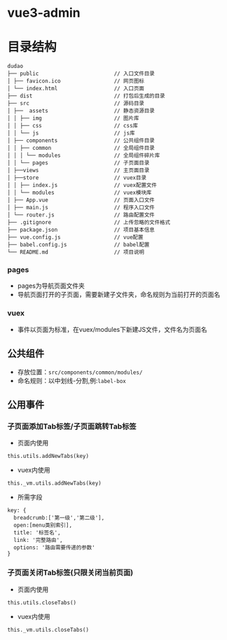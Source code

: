 # vue3-admin

# 目录结构
```
dudao
├── public                        // 入口文件目录
│ ├── favicon.ico                 // 网页图标
│ └── index.html                  // 入口页面
├── dist                          // 打包后生成的目录
├── src                           // 源码目录
│ ├──  assets                     // 静态资源目录
│ │ ├── img                       // 图片库
│ │ ├── css                       // css库
│ │ └── js                        // js库
│ ├── components                  // 公共组件目录
│ │ ├── common                    // 全局组件目录
│ │ │ └── modules                 // 全局组件碎片库
│ │ └── pages                     // 子页面目录
│ ├──views                        // 主页面目录
│ ├──store                        // vuex目录
│ │ ├── index.js                  // vuex配置文件
│ │ └── modules                   // vuex模块库
│ ├── App.vue                     // 页面入口文件
│ ├── main.js                     // 程序入口文件
│ └── router.js                   // 路由配置文件
├── .gitignore                    // 上传忽略的文件格式
├── package.json                  // 项目基本信息
├── vue.config.js                 // vue配置
├── babel.config.js               // babel配置
└── README.md                     // 项目说明
```

### pages
  * pages为导航页面文件夹
  * 导航页面打开的子页面，需要新建子文件夹，命名规则为当前打开的页面名

### vuex
  * 事件以页面为标准，在vuex/modules下新建JS文件，文件名为页面名

## 公共组件
* 存放位置：`src/components/common/modules/`
* 命名规则：以中划线-分割,例:`label-box`

## 公用事件

###  子页面添加Tab标签/子页面跳转Tab标签
* 页面内使用
```
this.utils.addNewTabs(key)
```

* vuex内使用
```
this._vm.utils.addNewTabs(key)
```

* 所需字段
```
key: {
  breadcrumb:['第一级','第二级'],
  open:[menu类别索引],
  title: '标签名',
  link: '完整路由',
  options: '路由需要传递的参数'
}
```
### 子页面关闭Tab标签(只限关闭当前页面)
* 页面内使用
```
this.utils.closeTabs()
```

* vuex内使用
```
this._vm.utils.closeTabs()
```
